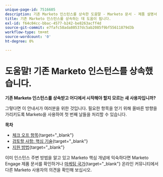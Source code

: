 ```yaml
---
unique-page-id: 7516605
description: 기존 Marketo 인스턴스를 상속한 도움말 - Marketo 문서 - 제품 설명서
title: 기존 Marketo 인스턴스를 상속하는 데 도움이 됩니다.
exl-id: f64c04cc-bbac-4577-b242-be8263acff4d
source-git-commit: e7fafc58ada80537dc5ab2085f9bf55611879d3b
workflow-type: tm+mt
source-wordcount: '0'
ht-degree: 0%

---
```


# 도움말! 기존 Marketo 인스턴스를 상속했습니다.

**기존 Marketo 인스턴스를 상속받고 어디에서 시작해야 할지 모르는 새 사용자입니까?**

그렇다면 이 안내서가 여러분을 위한 것입니다. 필요한 항목을 얻기 위해 올바른 방향을 가리키도록 Marketo을 사용하여 첫 번째 날들을 처리할 수 있습니다.

**목차**

* [체크 오프 항목](/help/marketo/getting-started/inheriting-a-marketo-instance/items-to-check-off.md){target=&quot;_blank&quot;}
* [검토할 사항: 핵심 기술](/help/marketo/getting-started/inheriting-a-marketo-instance/things-to-review-core-skills.md){target=&quot;_blank&quot;}
* [지원 방법](/help/marketo/getting-started/inheriting-a-marketo-instance/ways-to-get-help.md){target=&quot;_blank&quot;}

이미 인스턴스 주변 방법을 알고 있고 Marketo 핵심 개념에 익숙하다면 Marketo Engage 제품 문서를 확인하거나 [마케팅 국가](https://nation.marketo.com/){target=&quot;_blank&quot;} 온라인 커뮤니티에서 다른 Marketo 사용자의 의견을 확인해 보십시오.
